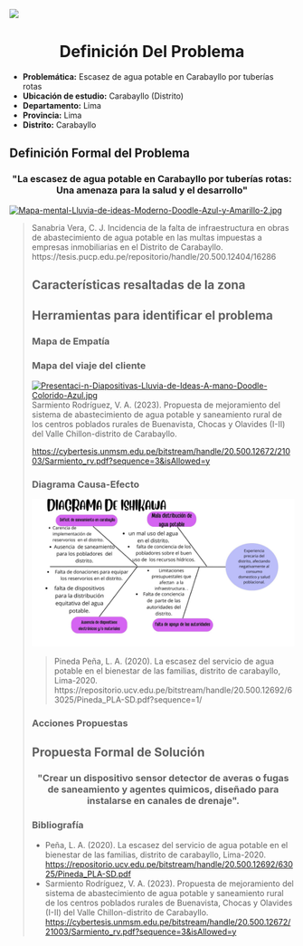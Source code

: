 <p align="left">
  <img src="https://semanadelcannabis.cayetano.edu.pe/assets/img/logo-upch.png" width="200">
  <h1 align="center">Definición Del Problema</h1>
</p>

- **Problemática:** Escasez de agua potable en Carabayllo por tuberías rotas
- **Ubicación de estudio:** Carabayllo (Distrito)
- **Departamento:** Lima
- **Provincia:** Lima
- **Distrito:** Carabayllo

## Definición Formal del Problema
<h3 align="center">"La escasez de agua potable en Carabayllo por tuberías rotas: Una amenaza para la salud y el desarrollo"</h1>

[![Mapa-mental-Lluvia-de-ideas-Moderno-Doodle-Azul-y-Amarillo-2.jpg](https://i.postimg.cc/9fHkvpVR/Mapa-mental-Lluvia-de-ideas-Moderno-Doodle-Azul-y-Amarillo-2.jpg)](https://postimg.cc/75XXzS5w)<blockquote>
 <p>Sanabria Vera, C. J. Incidencia de la falta de infraestructura en obras de abastecimiento de agua potable en las multas impuestas a empresas inmobiliarias en el Distrito de Carabayllo.                                                                                                                                     https://tesis.pucp.edu.pe/repositorio/handle/20.500.12404/16286<p>



## Características resaltadas de la zona


## Herramientas para identificar el problema
### Mapa de Empatía

### Mapa del viaje del cliente
[![Presentaci-n-Diapositivas-Lluvia-de-Ideas-A-mano-Doodle-Colorido-Azul.jpg](https://i.postimg.cc/W4trH0zF/Presentaci-n-Diapositivas-Lluvia-de-Ideas-A-mano-Doodle-Colorido-Azul.jpg)](https://postimg.cc/Ff57fdjN)
Sarmiento Rodríguez, V. A. (2023). Propuesta de mejoramiento del sistema de abastecimiento de agua potable y saneamiento rural de los centros poblados rurales de Buenavista, Chocas y Olavides (I-II) del Valle Chillon-distrito de Carabayllo.

https://cybertesis.unmsm.edu.pe/bitstream/handle/20.500.12672/21003/Sarmiento_rv.pdf?sequence=3&isAllowed=y

### Diagrama Causa-Efecto
![](https://github.com/lucero-zamora/Grupo3-FdD/blob/main/FdD/IMAGENES/diagrama%20de%20ishikawa.jpg)
<blockquote>
  <p>Pineda Peña, L. A. (2020). La escasez del servicio de agua potable en el bienestar de las familias, distrito de carabayllo, Lima-2020.     
https://repositorio.ucv.edu.pe/bitstream/handle/20.500.12692/63025/Pineda_PLA-SD.pdf?sequence=1/</p>
</blockquote>

### Acciones Propuestas


## Propuesta Formal de Solución
<h3 align="center">
"Crear un dispositivo sensor detector de averas o fugas de saneamiento y agentes quimicos, diseñado para instalarse en canales de drenaje". 
</h3>

### Bibliografía
* Peña, L. A. (2020). La escasez del servicio de agua potable en el bienestar de las familias, distrito de carabayllo, Lima-2020.     https://repositorio.ucv.edu.pe/bitstream/handle/20.500.12692/63025/Pineda_PLA-SD.pdf
* Sarmiento Rodríguez, V. A. (2023). Propuesta de mejoramiento del sistema de abastecimiento de agua potable y saneamiento rural de los centros poblados rurales de Buenavista, Chocas y Olavides (I-II) del Valle Chillon-distrito de Carabayllo.
https://cybertesis.unmsm.edu.pe/bitstream/handle/20.500.12672/21003/Sarmiento_rv.pdf?sequence=3&isAllowed=y
